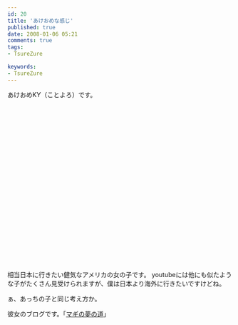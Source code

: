 ```yaml
---
id: 20
title: 'あけおめな感じ'
published: true
date: 2008-01-06 05:21
comments: true
tags:
- TsureZure

keywords:
- TsureZure
---
```

あけおめKY（ことよろ）です。

<object width="425" height="355"><param name="movie" value="http://www.youtube.com/v/ZcPaZUD9x5U&rel=1"></param><param name="wmode" value="transparent"></param><embed src="http://www.youtube.com/v/ZcPaZUD9x5U&rel=1" type="application/x-shockwave-flash" wmode="transparent" width="425" height="355"></embed></object>

相当日本に行きたい健気なアメリカの女の子です。
youtubeには他にも似たような子がたくさん見受けられますが、僕は日本より海外に行きたいですけどね。

ぁ、あっちの子と同じ考え方か。

彼女のブログです。「[マギの夢の道](http://blogs.yahoo.co.jp/magichan2007 "マギの夢の道")」
